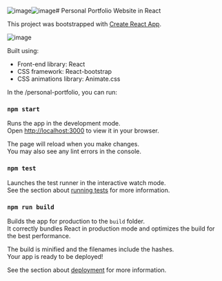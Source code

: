 ![image](https://github.com/user-attachments/assets/165b6cd9-fdee-4e72-bd14-8929a7391267)![image](https://github.com/user-attachments/assets/5c72cdd2-0c6a-404e-8828-d75fbbf7a4e7)# Personal Portfolio Website in React

This project was bootstrapped with [Create React App](https://github.com/facebook/create-react-app).


![image](https://github.com/user-attachments/assets/7602c3c5-96ed-4c56-b505-3630ed77db75)




Built using:

- Front-end library: React
- CSS framework: React-bootstrap
- CSS animations library: Animate.css

In the /personal-portfolio, you can run:

### `npm start`

Runs the app in the development mode.\
Open [http://localhost:3000](http://localhost:3000) to view it in your browser.

The page will reload when you make changes.\
You may also see any lint errors in the console.

### `npm test`

Launches the test runner in the interactive watch mode.\
See the section about [running tests](https://facebook.github.io/create-react-app/docs/running-tests) for more information.

### `npm run build`

Builds the app for production to the `build` folder.\
It correctly bundles React in production mode and optimizes the build for the best performance.

The build is minified and the filenames include the hashes.\
Your app is ready to be deployed!

See the section about [deployment](https://facebook.github.io/create-react-app/docs/deployment) for more information.
